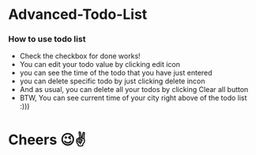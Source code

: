 # Advanced-Todo-List
### How to use todo list
- Check the checkbox for done works!
- You can edit your todo value by clicking edit icon
- you can see the time of the todo that you have just entered
- you can delete specific todo by just clicking delete incon
- And as usual, you can delete all your todos by clicking Clear all button
- BTW, You can see current time of your city right above of the todo list :)))
# Cheers 😉✌️
